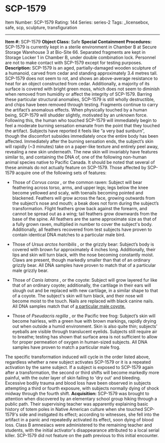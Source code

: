 # SCP-1579
Item Number: SCP-1579
Rating: 144
Series: series-2
Tags: _licensebox, safe, scp, sculpture, transfiguration

---

**Item #:** SCP-1579
**Object Class:** Safe
**Special Containment Procedures:** SCP-1579 is currently kept in a sterile environment in Chamber B at Secure Storage Warehouse 3 at Bio-Site 66. Separated fragments are kept in Storage Locker 1 in Chamber B, under double combination lock. Personnel are not to make contact with SCP-1579 except for testing purposes.
**Description:** SCP-1579 is an aged, partially-damaged wooden sculpture of a humanoid, carved from cedar and standing approximately 3.4 metres tall. SCP-1579 does not seem to rot, and shows an above-average resistance to heat for an object constructed from cedar. Additionally, a majority of its surface is covered with bright green moss, which does not seem to diminish when removed from humidity or affect the integrity of SCP-1579. Barring these particular structural anomalies, SCP-1579 is still wholly destructible, and chips have been removed through testing. Fragments continue to carry the artifact’s anomalous effects.
When physically touched by a human being, SCP-1579 will shudder slightly, motivated by an unknown force. Following this, the human who touched SCP-1579 will immediately begin to feel a moderate burning sensation emanate from the point that they touched the artifact. Subjects have reported it feels like “a very bad sunburn”, though the discomfort subsides immediately once the entire body has been affected.
Immediately after the burning sensation ends, the subject’s skin will rapidly (~3 minutes) take on a paper-like texture and entirely peel away, revealing a new skin underneath. The new skin will invariably have features similar to, and containing the DNA of, one of the following non-human animal species native to Pacific Canada. It should be noted that several of these animals do not actually feature on SCP-1579.
Those affected by SCP-1579 acquire one of the following sets of features:
  * Those of _Corvus corax_ , or the common raven: Subject will bear feathering across torso, arms, and upper legs; legs below the knee become yellowed and scaly, with toenails becoming pointed and blackened. Feathers will grow across the face, growing outwards from the subject’s nose and mouth; a beak does not form during the subject’s transformation. Flight feathers grow back against the forearm, and cannot be spread out as a wing; tail feathers grow downwards from the base of the spine. All feathers are the same approximate size as that of a fully grown raven, multiplied in number to cover the subject's body. Additionally, all feathers recovered from test subjects have proven to contain identical DNA matches to a particular male bird.

  * Those of _Ursus arctos horribilis_ , or the grizzly bear: Subject’s body is covered with brown fur approximately 4 inches long. Additionally, their lips and skin will turn black, with the nose becoming constantly moist. Claws are present, though markedly smaller than that of an ordinary grizzly bear. All DNA samples have proven to match that of a particular male grizzly bear.

  * Those of _Canis latrans_ , or the coyote: Subject will grow layered fur like that of an ordinary coyote; additionally, the cartilage in their ears will slough out and be replaced with new cartilage, in a similar shape to that of a coyote. The subject's skin will turn black, and their nose will become moist to the touch. Nails are replaced with black canine nails. All DNA samples match that of [a particular male coyote.](/scp-2547)

  * Those of _Pseudacris regilla_ , or the Pacific tree frog: Subject’s skin will become hairless, with a green hue with brown markings, rapidly drying out when outside a humid environment. Skin is also quite thin; subjects’ eyeballs are visible through translucent eyelids. Subjects still require air to breathe; testing has shown that surface area is not sufficient to allow for proper permeation of oxygen in human-sized subjects. All DNA samples have proven to match a particular male frog.

The specific transformation induced will cycle in the order listed above, regardless whether a new subject activates SCP-1579 or it is a repeated activation by the same subject. If a subject is exposed to SCP-1579 again after a transformation, the second or third shifts will become markedly more painful, with the outer layer of skin failing to 'dry out' and bleeding. Excessive bodily trauma and blood loss have been observed in subjects attempting a third or fourth exposure, with subjects normally dying of shock midway through the fourth shift.
**Acquisition:** SCP-1579 was brought to attention when discovered by an elementary school group hiking through a public path. Their supervising teacher was apparently explaining basic history of totem poles in Native American culture when she touched SCP-1579's side and instigated its effect; according to witnesses, she fell into the artifact in a panic and repeatedly activated its effect, soon dying of blood loss. Class B amnesiacs were administered to the remaining teacher and students, with the initial activator's disappearance attributed to a local serial killer.
SCP-1579 did not feature on the path previous to this initial encounter.